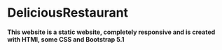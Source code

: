 # DeliciousRestaurant
__This website is a static website, completely responsive and is created with HTMl, some CSS and Bootstrap 5.1__
